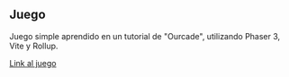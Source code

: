 ## Juego

Juego simple aprendido en un tutorial de "Ourcade", utilizando Phaser 3, Vite y Rollup.

[Link al juego](phaser-typescript-game.vercel.app)
